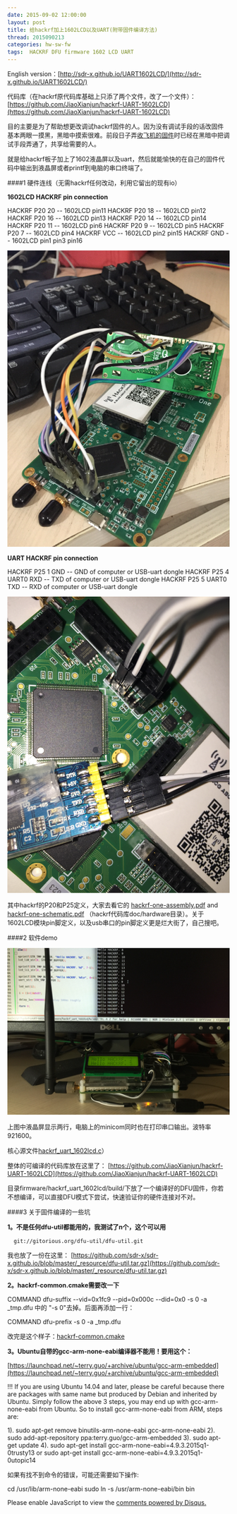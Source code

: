 ```yaml
---
date: 2015-09-02 12:00:00
layout: post
title: 给hackrf加上1602LCD以及UART(附带固件编译方法)
thread: 2015090213
categories: hw-sw-fw
tags:  HACKRF DFU firmware 1602 LCD UART
---
```


English version：[http://sdr-x.github.io/UART1602LCD/](http://sdr-x.github.io/UART1602LCD/)

代码库（在hackrf原代码库基础上只添了两个文件，改了一个文件）：
[https://github.com/JiaoXianjun/hackrf-UART-1602LCD](https://github.com/JiaoXianjun/hackrf-UART-1602LCD)
  
目的主要是为了帮助想更改调试hackrf固件的人。因为没有调试手段的话改固件基本两眼一摸黑，黑暗中摸索很难。前段日子弄[收飞机的固件](http://sdr-x.github.io/%E4%BD%BF%E7%94%A8%E5%8D%95HACKRF%E6%9D%BF%E6%8E%A5%E6%94%B6ADS-B%E4%BF%A1%E6%81%AF%E5%B9%B6%E9%80%9A%E8%BF%87BTLE%E5%8F%91%E8%87%B3%E6%89%8B%E6%9C%BA/)时已经在黑暗中把调试手段弄通了，共享给需要的人。
  
就是给hackrf板子加上了1602液晶屏以及uart，然后就能愉快的在自己的固件代码中输出到液晶屏或者printf到电脑的串口终端了。

####1 硬件连线（无需hackrf任何改动，利用它留出的现有io）

**1602LCD HACKRF pin connection**
  
   HACKRF P20 20 -- 1602LCD pin11
   HACKRF P20 18 -- 1602LCD pin12
   HACKRF P20 16 -- 1602LCD pin13
   HACKRF P20 14 -- 1602LCD pin14
   HACKRF P20 11 -- 1602LCD pin6
   HACKRF P20  9 -- 1602LCD pin5
   HACKRF P20  7 -- 1602LCD pin4
   HACKRF    VCC -- 1602LCD pin2 pin15
   HACKRF    GND -- 1602LCD pin1 pin3 pin16

![](../media/hackrf_one_1602LCD.JPG)
  
**UART HACKRF pin connection**
  
   HACKRF P25 1 GND        -- GND of computer or USB-uart dongle
   HACKRF P25 4 UART0 RXD  -- TXD of computer or USB-uart dongle
   HACKRF P25 5 UART0 TXD  -- RXD of computer or USB-uart dongle

![](../media/hackrf_one_UART.JPG)
  
其中hackrf的P20和P25定义，大家去看它的
[hackrf-one-assembly.pdf](https://github.com/sdr-x/sdr-x.github.io/blob/master/_resource/hackrf-one-assembly.pdf) and [hackrf-one-schematic.pdf](https://github.com/sdr-x/sdr-x.github.io/blob/master/_resource/hackrf-one-schematic.pdf) （hackrf代码库doc/hardware目录）。关于1602LCD模块pin脚定义，以及usb串口的pin脚定义更是烂大街了，自己搜吧。
  
####2 软件demo

![](../media/hackrf_uart_1602lcd.JPG)

上图中液晶屏显示两行，电脑上的minicom同时也在打印串口输出。波特率921600。

核心源文件[hackrf_uart_1602lcd.c](https://github.com/sdr-x/sdr-x.github.io/blob/master/_resource/hackrf_uart_1602lcd.c)）

整体的可编译的代码库放在这里了：
[https://github.com/JiaoXianjun/hackrf-UART-1602LCD](https://github.com/JiaoXianjun/hackrf-UART-1602LCD)

目录firmware/hackrf_uart_1602lcd/build/下放了一个编译好的DFU固件，你若不想编译，可以直接DFU模式下尝试，快速验证你的硬件连接对不对。
  
####3 关于固件编译的一些坑

**1。不是任何dfu-util都能用的，我测试了n个，这个可以用**

      git://gitorious.org/dfu-util/dfu-util.git  

我也放了一份在这里：
[https://github.com/sdr-x/sdr-x.github.io/blob/master/_resource/dfu-util.tar.gz](https://github.com/sdr-x/sdr-x.github.io/blob/master/_resource/dfu-util.tar.gz)
  
**2。hackrf-common.cmake需要改一下**

COMMAND dfu-suffix --vid=0x1fc9 --pid=0x000c --did=0x0 -s 0 -a _tmp.dfu 中的 "-s 0"去掉。后面再添加一行：

COMMAND dfu-prefix -s 0 -a _tmp.dfu

改完是这个样子：[hackrf-common.cmake](https://github.com/JiaoXianjun/hackrf-UART-1602LCD/blob/master/firmware/hackrf-common.cmake)

**3。Ubuntu自带的gcc-arm-none-eabi编译器不能用！要用这个：**

[https://launchpad.net/~terry.guo/+archive/ubuntu/gcc-arm-embedded](https://launchpad.net/~terry.guo/+archive/ubuntu/gcc-arm-embedded)
  
!!! If you are using Ubuntu 14.04 and later, please be careful because there are packages with same name but produced by Debian and inherited by Ubuntu. Simply follow the above 3 steps, you may end up with gcc-arm-none-eabi from Ubuntu. So to install gcc-arm-none-eabi from ARM, steps are:
  
   1). sudo apt-get remove binutils-arm-none-eabi gcc-arm-none-eabi
   2). sudo add-apt-repository ppa:terry.guo/gcc-arm-embedded
   3). sudo apt-get update
   4). sudo apt-get install gcc-arm-none-eabi=4.9.3.2015q1-0trusty13
       or
       sudo apt-get install gcc-arm-none-eabi=4.9.3.2015q1-0utopic14
  
如果有找不到命令的错误，可能还需要如下操作:
  
   cd /usr/lib/arm-none-eabi
   sudo ln -s /usr/arm-none-eabi/bin bin
  

<div id="disqus_thread"></div>
<script type="text/javascript">
    /* * * CONFIGURATION VARIABLES: EDIT BEFORE PASTING INTO YOUR WEBPAGE * * */
    var disqus_shortname = 'jiaoxianjun'; // required: replace example with your forum shortname

    /* * * DON'T EDIT BELOW THIS LINE * * */
    (function() {
        var dsq = document.createElement('script'); dsq.type = 'text/javascript'; dsq.async = true;
        dsq.src = '//' + disqus_shortname + '.disqus.com/embed.js';
        (document.getElementsByTagName('head')[0] || document.getElementsByTagName('body')[0]).appendChild(dsq);
    })();
</script>
<noscript>Please enable JavaScript to view the <a href="http://disqus.com/?ref_noscript">comments powered by Disqus.</a></noscript>


<script>
  (function(i,s,o,g,r,a,m){i['GoogleAnalyticsObject']=r;i[r]=i[r]||function(){
  (i[r].q=i[r].q||[]).push(arguments)},i[r].l=1*new Date();a=s.createElement(o),
  m=s.getElementsByTagName(o)[0];a.async=1;a.src=g;m.parentNode.insertBefore(a,m)
  })(window,document,'script','//www.google-analytics.com/analytics.js','ga');

  ga('create', 'UA-56112029-1', 'auto');
  ga('send', 'pageview');

</script>
